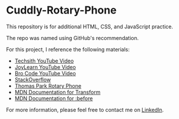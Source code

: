 # Cuddly-Rotary-Phone

This repository is for additional HTML, CSS, and JavaScript practice.  

The repo was named using GitHub's recommendation.  

For this project, I reference the following materials:

- [Techsith YouTube Video](https://youtu.be/4cXgXZ3Tf0s)
- [JoyLearn YouTube Video](https://youtu.be/cNh-jFcCGKU)
- [Bro Code YouTube Video](https://youtu.be/aii2itPgRVs)
- [StackOverflow](https://stackoverflow.com/questions/46157122/divs-around-a-circular-div)
- [Thomas Park Rotary Phone](https://github.com/thomaspark/rotary)
- [MDN Documentation for Transform](https://developer.mozilla.org/en-US/docs/Web/CSS/transform)
- [MDN Documentation for :before](https://developer.mozilla.org/en-US/docs/Web/CSS/::before)

For more information, please feel free to contact me on [LinkedIn](https://www.linkedin.com/in/rachelbock).